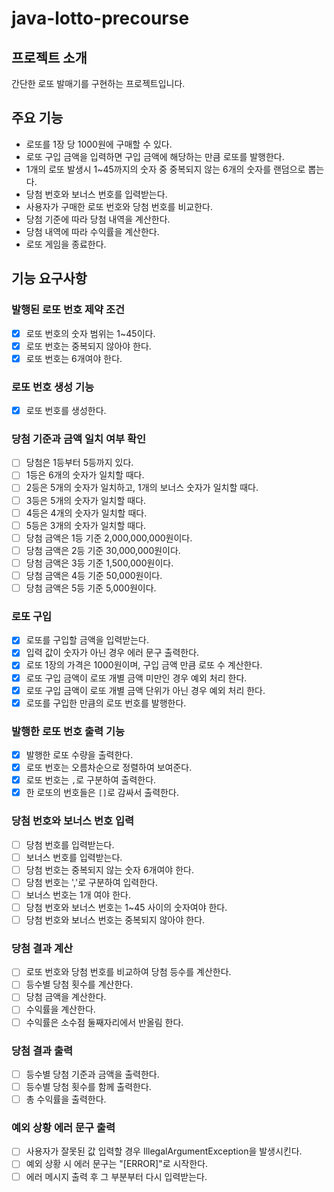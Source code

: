 # java-lotto-precourse

## 프로젝트 소개
간단한 로또 발매기를 구현하는 프로젝트입니다.

## 주요 기능
- 로또를 1장 당 1000원에 구매할 수 있다.
- 로또 구입 금액을 입력하면 구입 금액에 해당하는 만큼 로또를 발행한다.
- 1개의 로또 발생시 1~45까지의 숫자 중 중복되지 않는 6개의 숫자를 랜덤으로 뽑는다.
- 당첨 번호와 보너스 번호를 입력받는다.
- 사용자가 구매한 로또 번호와 당첨 번호를 비교한다.
- 당첨 기준에 따라 당첨 내역을 계산한다.
- 당첨 내역에 따라 수익률을 계산한다.
- 로또 게임을 종료한다.

## 기능 요구사항
### 발행된 로또 번호 제약 조건
- [X] 로또 번호의 숫자 범위는 1~45이다.
- [X] 로또 번호는 중복되지 않아야 한다.
- [X] 로또 번호는 6개여야 한다.

### 로또 번호 생성 기능
- [X] 로또 번호를 생성한다.

### 당첨 기준과 금액 일치 여부 확인
- [ ] 당첨은 1등부터 5등까지 있다.
- [ ] 1등은 6개의 숫자가 일치할 때다.
- [ ] 2등은 5개의 숫자가 일치하고, 1개의 보너스 숫자가 일치할 때다.
- [ ] 3등은 5개의 숫자가 일치할 때다.
- [ ] 4등은 4개의 숫자가 일치할 때다.
- [ ] 5등은 3개의 숫자가 일치할 때다.
- [ ] 당첨 금액은 1등 기준 2,000,000,000원이다.
- [ ] 당첨 금액은 2등 기준 30,000,000원이다.
- [ ] 당첨 금액은 3등 기준 1,500,000원이다.
- [ ] 당첨 금액은 4등 기준 50,000원이다.
- [ ] 당첨 금액은 5등 기준 5,000원이다.

### 로또 구입
- [X] 로또를 구입할 금액을 입력받는다.
- [X] 입력 값이 숫자가 아닌 경우 에러 문구 출력한다.
- [X] 로또 1장의 가격은 1000원이며, 구입 금액 만큼 로또 수 계산한다.
- [X] 로또 구입 금액이 로또 개별 금액 미만인 경우 예외 처리 한다. 
- [X] 로또 구입 금액이 로또 개별 금액 단위가 아닌 경우 예외 처리 한다.
- [X] 로또를 구입한 만큼의 로또 번호를 발행한다.

### 발행한 로또 번호 출력 기능
- [X] 발행한 로또 수량을 출력한다.
- [X] 로또 번호는 오름차순으로 정렬하여 보여준다.
- [X] 로또 번호는 `,`로 구분하여 출력한다.
- [X] 한 로또의 번호들은 `[]`로 감싸서 출력한다.

### 당첨 번호와 보너스 번호 입력
- [ ] 당첨 번호를 입력받는다.
- [ ] 보너스 번호를 입력받는다.
- [ ] 당첨 번호는 중복되지 않는 숫자 6개여야 한다.
- [ ] 당첨 번호는 ','로 구분하여 입력한다.
- [ ] 보너스 번호는 1개 여야 한다.
- [ ] 당첨 번호와 보너스 번호는 1~45 사이의 숫자여야 한다.
- [ ] 당첨 번호와 보너스 번호는 중복되지 않아야 한다.

### 당첨 결과 계산
- [ ] 로또 번호와 당첨 번호를 비교하여 당첨 등수를 계산한다.
- [ ] 등수별 당첨 횟수를 계산한다.
- [ ] 당첨 금액을 계산한다.
- [ ] 수익률을 계산한다.
- [ ] 수익률은 소수점 둘째자리에서 반올림 한다.

### 당첨 결과 출력
- [ ] 등수별 당첨 기준과 금액을 출력한다.
- [ ] 등수별 당첨 횟수를 함께 출력한다.
- [ ] 총 수익률을 출력한다.

### 예외 상황 에러 문구 출력
- [ ] 사용자가 잘못된 값 입력할 경우 IllegalArgumentException을 발생시킨다.
- [ ] 예외 상황 시 에러 문구는 "[ERROR]"로 시작한다.
- [ ] 에러 메시지 출력 후 그 부분부터 다시 입력받는다.